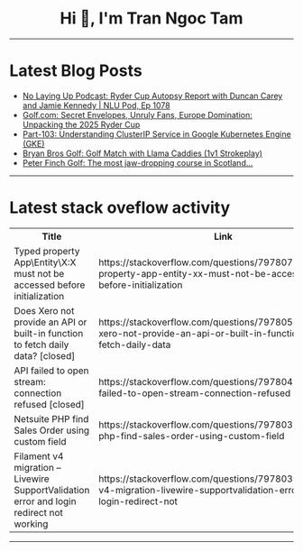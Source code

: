 <h1 align="center">Hi 👋, I'm Tran Ngoc Tam</h1>

---

# Latest Blog Posts 
<!-- BLOG-POST-LIST:START -->
- [No Laying Up Podcast: Ryder Cup Autopsy Report with Duncan Carey and Jamie Kennedy | NLU Pod, Ep 1078](https://dev.to/youtube_golf/no-laying-up-podcast-ryder-cup-autopsy-report-with-duncan-carey-and-jamie-kennedy-nlu-pod-ep-2k86)
- [Golf.com: Secret Envelopes, Unruly Fans, Europe Domination: Unpacking the 2025 Ryder Cup](https://dev.to/youtube_golf/golfcom-secret-envelopes-unruly-fans-europe-domination-unpacking-the-2025-ryder-cup-3dcp)
- [Part-103: Understanding ClusterIP Service in Google Kubernetes Engine &lpar;GKE&rpar;](https://dev.to/latchudevops/part-103-understanding-clusterip-service-in-google-kubernetes-engine-gke-1c75)
- [Bryan Bros Golf: Golf Match with Llama Caddies &lpar;1v1 Strokeplay&rpar;](https://dev.to/youtube_golf/bryan-bros-golf-golf-match-with-llama-caddies-1v1-strokeplay-12km)
- [Peter Finch Golf: The most jaw-dropping course in Scotland...](https://dev.to/youtube_golf/peter-finch-golf-the-most-jaw-dropping-course-in-scotland-5999)
<!-- BLOG-POST-LIST:END -->

---

# Latest stack oveflow activity
<table>
  <tr><th>Title</th><th>Link</th></tr>
  <!-- STACKOVERFLOW:START --><tr><td>Typed property App\Entity\X:X must not be accessed before initialization</td><td>https://stackoverflow.com/questions/79780756/typed-property-app-entity-xx-must-not-be-accessed-before-initialization</td></tr><tr><td>Does Xero not provide an API or built-in function to fetch daily data? [closed]</td><td>https://stackoverflow.com/questions/79780587/does-xero-not-provide-an-api-or-built-in-function-to-fetch-daily-data</td></tr><tr><td>API failed to open stream: connection refused [closed]</td><td>https://stackoverflow.com/questions/79780439/api-failed-to-open-stream-connection-refused</td></tr><tr><td>Netsuite PHP find Sales Order using custom field</td><td>https://stackoverflow.com/questions/79780397/netsuite-php-find-sales-order-using-custom-field</td></tr><tr><td>Filament v4 migration – Livewire SupportValidation error and login redirect not working</td><td>https://stackoverflow.com/questions/79780386/filament-v4-migration-livewire-supportvalidation-error-and-login-redirect-not</td></tr><!-- STACKOVERFLOW:END -->
</table>

---


